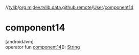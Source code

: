 //[tvlib](../../../index.md)/[org.mjdev.tvlib.data.github.remote](../index.md)/[User](index.md)/[component14](component14.md)

# component14

[androidJvm]\
operator fun [component14](component14.md)(): [String](https://kotlinlang.org/api/latest/jvm/stdlib/kotlin/-string/index.html)
